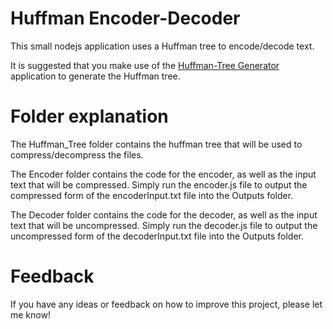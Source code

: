 # Huffman Encoder-Decoder

This small nodejs application uses a Huffman tree to encode/decode text. 

It is suggested that you make use of the [Huffman-Tree Generator](https://github.com/TiagoDeMatosDias/Huffman-Tree-Generator) application to generate the Huffman tree.

# Folder explanation

The Huffman_Tree folder contains the huffman tree that will be used to compress/decompress the files.

The Encoder folder contains the code for the encoder, as well as the input text that will be compressed. Simply run the encoder.js file to output the compressed form of the encoderInput.txt file into the Outputs folder.

The Decoder folder contains the code for the decoder, as well as the input text that will be uncompressed. Simply run the decoder.js file to output the uncompressed form of the decoderInput.txt file into the Outputs folder.

# Feedback

If you have any ideas or feedback on how to improve this project, please let me know!
